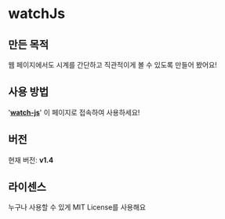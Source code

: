 # watchJs

## 만든 목적
웹 페이지에서도 시계를 간단하고 직관적이게 볼 수 있도록 만들어 봤어요!

## 사용 방법
'[**watch-js**](https://watch-js.netlify.app)' 이 페이지로 접속하여 사용하세요!

## 버전
현재 버전: **v1.4**

## 라이센스
누구나 사용할 수 있게 MIT License를 사용해요

